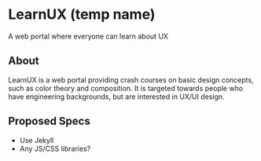 # LearnUX (temp name)
A web portal where everyone can learn about UX

## About 
LearnUX is a web portal providing crash courses on basic design concepts, such as color theory and composition. It is targeted towards people who have engineering backgrounds, but are interested in UX/UI design.

## Proposed Specs

- Use Jekyll
- Any JS/CSS libraries?